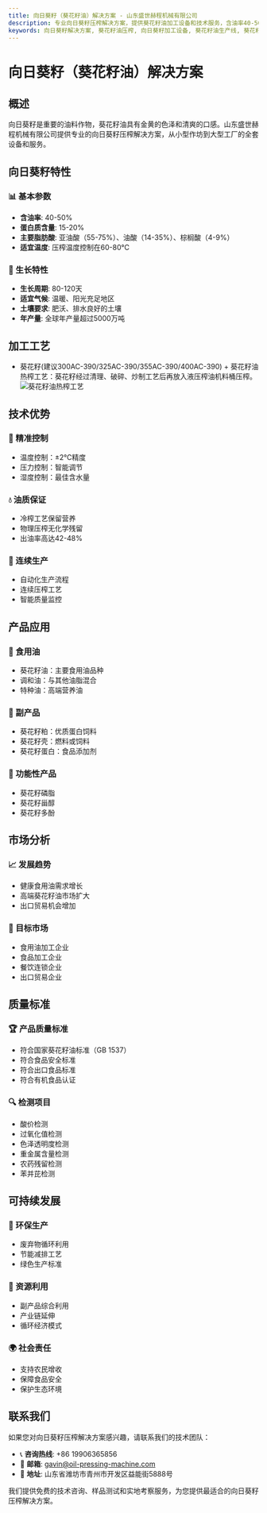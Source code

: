```yaml
---
title: 向日葵籽（葵花籽油）解决方案 - 山东盛世赫程机械有限公司
description: 专业向日葵籽压榨解决方案，提供葵花籽油加工设备和技术服务，含油率40-50%，采用热榨工艺保证出油率，从小型作坊到大型工厂的全套设备和服务。
keywords: 向日葵籽解决方案, 葵花籽油压榨, 向日葵籽加工设备, 葵花籽油生产线, 葵花籽油热榨工艺, 向日葵籽压榨机, 葵花籽油提取, 向日葵籽油料加工, 葵花籽油压榨设备, 葵花籽油生产设备, 葵花籽油加工厂
---
```


# 向日葵籽（葵花籽油）解决方案

## 概述

向日葵籽是重要的油料作物，葵花籽油具有金黄的色泽和清爽的口感。山东盛世赫程机械有限公司提供专业的向日葵籽压榨解决方案，从小型作坊到大型工厂的全套设备和服务。

## 向日葵籽特性

### 📊 基本参数
- **含油率**: 40-50%
- **蛋白质含量**: 15-20%
- **主要脂肪酸**: 亚油酸（55-75%）、油酸（14-35%）、棕榈酸（4-9%）
- **适宜温度**: 压榨温度控制在60-80℃

### 🌱 生长特性
- **生长周期**: 80-120天
- **适宜气候**: 温暖、阳光充足地区
- **土壤要求**: 肥沃、排水良好的土壤
- **年产量**: 全球年产量超过5000万吨

## 加工工艺
+ 葵花籽(建议300AC-390/325AC-390/355AC-390/400AC-390)
            + 葵花籽油热榨工艺：葵花籽经过清理、破碎、炒制工艺后再放入液压榨油机料桶压榨。
            ![葵花籽油热榨工艺](/images/葵花籽热榨工艺概览_An%20Overview%20of%20the%20Hot%20Pressing%20Process%20of%20Sunflower%20seeds.png)


## 技术优势

### 🎯 精准控制
- 温度控制：±2℃精度
- 压力控制：智能调节
- 湿度控制：最佳含水量

### 💧 油质保证
- 冷榨工艺保留营养
- 物理压榨无化学残留
- 出油率高达42-48%

### 🔄 连续生产
- 自动化生产流程
- 连续压榨工艺
- 智能质量监控

## 产品应用

### 🍳 食用油
- 葵花籽油：主要食用油品种
- 调和油：与其他油脂混合
- 特种油：高端营养油

### 🥛 副产品
- 葵花籽粕：优质蛋白饲料
- 葵花籽壳：燃料或饲料
- 葵花籽蛋白：食品添加剂

### 💊 功能性产品
- 葵花籽磷脂
- 葵花籽甾醇
- 葵花籽多酚

## 市场分析

### 📈 发展趋势
- 健康食用油需求增长
- 高端葵花籽油市场扩大
- 出口贸易机会增加

### 🎯 目标市场
- 食用油加工企业
- 食品加工企业
- 餐饮连锁企业
- 出口贸易企业


## 质量标准

### 🏆 产品质量标准
- 符合国家葵花籽油标准（GB 1537）
- 符合食品安全标准
- 符合出口食品标准
- 符合有机食品认证

### 🔍 检测项目
- 酸价检测
- 过氧化值检测
- 色泽透明度检测
- 重金属含量检测
- 农药残留检测
- 苯并芘检测

## 可持续发展

### 🌱 环保生产
- 废弃物循环利用
- 节能减排工艺
- 绿色生产标准

### 🔄 资源利用
- 副产品综合利用
- 产业链延伸
- 循环经济模式

### 🌍 社会责任
- 支持农民增收
- 保障食品安全
- 保护生态环境

## 联系我们

如果您对向日葵籽压榨解决方案感兴趣，请联系我们的技术团队：

- 📞 **咨询热线**: +86 19906365856
- 📧 **邮箱**: gavin@oil-pressing-machine.com
- 📍 **地址**: 山东省潍坊市青州市开发区益能街5888号

我们提供免费的技术咨询、样品测试和实地考察服务，为您提供最适合的向日葵籽压榨解决方案。